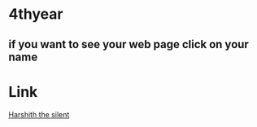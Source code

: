 # 4thyear
## if you want to see your web page click on your name
# Link
  [Harshith the silent](https://pec-ece-d.github.io/4thyear/index1.html)

